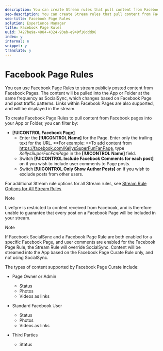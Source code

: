```yaml
---
description: You can create Stream rules that pull content from Facebook Pages.
seo-description: You can create Stream rules that pull content from Facebook Pages.
seo-title: Facebook Page Rules
solution: Experience Manager
title: Facebook Page Rules
uuid: 7427be9a-4884-4324-93ab-e949f10ddd96
index: y
internal: n
snippet: y
translate: y
---
```


# Facebook Page Rules

You can use Facebook Page Rules to stream publicly posted content from Facebook Pages. The content will be pulled into the App or Folder at the same frequency as SocialSync, which changes based on Facebook Page and post traffic patterns. Links within Facebook Pages are also supported, and will be displayed in the stream.

To create Facebook Page Rules to pull content from Facebook pages into your App or Folder, you can filter by:

* **[!UICONTROL  Facebook Page]**
    * Enter the **[!UICONTROL  Name]** for the Page. Enter only the trailing text for the URL. **For example: **To add content from https://facebook.com/KellysSuperFunFanPage, type *KellysSuperFunFanPage* in the **[!UICONTROL  Name]** field.
    * Switch **[!UICONTROL  Include Facebook Comments for each post]** on if you wish to include user comments to Page posts.
    * Switch **[!UICONTROL  Only Show Author Posts]** on if you wish to exclude posts from other users.

For additional Stream rule options for all Stream rules, see [ Stream Rule Options for All Stream Rules](c_stream_rule_options_for_all_stream_rules.md#c_stream_rule_options_for_all_stream_rules). 

>[!NOTE]
>
>Livefyre is restricted to content received from Facebook, and is therefore unable to guarantee that every post on a Facebook Page will be included in your stream.


>[!NOTE]
>
>If Facebook SocialSync and a Facebook Page Rule are both enabled for a specific Facebook Page, and user comments are enabled for the Facebook Page Rule, the Stream Rule will override SocialSync. Content will be streamed into the App based on the Facebook Page Curate Rule only, and not using SocialSync.

The types of content supported by Facebook Page Curate include:

* Page Owner or Admin

    * Status
    * Photos
    * Videos as links

* Standard Facebook User

    * Status
    * Photos
    * Videos as links

* Third Parties

    * Status

